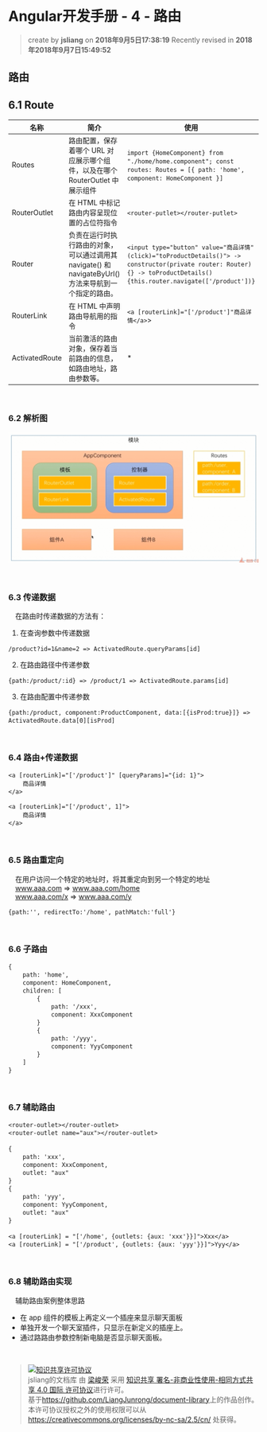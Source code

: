 # Angular开发手册 - 4 - 路由
> create by **jsliang** on **2018年9月5日17:38:19** 
> Recently revised in **2018年2018年9月7日15:49:52**

## 路由

## 6.1 Route
| 名称           | 简介                                                                                                  | 使用                                                                                                                       |
| -------------- | ----------------------------------------------------------------------------------------------------- | -------------------------------------------------------------------------------------------------------------------------- |
| Routes         | 路由配置，保存着哪个 URL 对应展示哪个组件，以及在哪个 RouterOutlet 中展示组件                         | `import {HomeComponent} from "./home/home.component"; const routes: Routes = [{ path: 'home', component: HomeComponent }]` |
| RouterOutlet   | 在 HTML 中标记路由内容呈现位置的占位符指令                                                            | `<router-putlet></router-putlet>`                                                                                                                          |
| Router         | 负责在运行时执行路由的对象，可以通过调用其 navigate() 和 navigateByUrl() 方法来导航到一个指定的路由。 | `<input type="button" value="商品详情" (click)="toProductDetails()"> -> constructor(private router: Router) {} -> toProductDetails() {this.router.navigate(['/product'])}`                                                                                                                          |
| RouterLink     | 在 HTML 中声明路由导航用的指令                                                                        | `<a [routerLink]="['/product']"商品详情</a>`>                                                                              |
| ActivatedRoute | 当前激活的路由对象，保存着当前路由的信息，如路由地址，路由参数等。                                    | *                                                                                                                          |

<br>

### 6.2 解析图
![图](../../public-repertory/img/js-angular-stock-management-platform-chapter4-1.png)

<br>

### 6.3 传递数据
&emsp;在路由时传递数据的方法有：
1. 在查询参数中传递数据
```
/product?id=1&name=2 => ActivatedRoute.queryParams[id]
```
2. 在路由路径中传递参数
```
{path:/product/:id} => /product/1 => ActivatedRoute.params[id]
```
3. 在路由配置中传递参数
```
{path:/product, component:ProductComponent, data:[{isProd:true}]} => ActivatedRoute.data[0][isProd]
```

<br>

### 6.4 路由+传递数据
```
<a [routerLink]="['/product']" [queryParams]="{id: 1}">
    商品详情
</a>
```

```
<a [routerLink]="['/product', 1]">
    商品详情
</a>
```
<br>

### 6.5 路由重定向
&emsp;在用户访问一个特定的地址时，将其重定向到另一个特定的地址   
&emsp;www.aaa.com => www.aaa.com/home   
&emsp;www.aaa.com/x => www.aaa.com/y
```
{path:'', redirectTo:'/home', pathMatch:'full'}
```

<br>

### 6.6 子路由
```
{
    path: 'home',
    component: HomeComponent,
    children: [
        {
            path: '/xxx',
            component: XxxComponent
        }
        {
            path: '/yyy',
            component: YyyComponent
        }
    ]
}
```

<br>

### 6.7 辅助路由
```
<router-outlet></router-outlet>
<router-outlet name="aux"></router-outlet>

{
    path: 'xxx',
    component: XxxComponent,
    outlet: "aux"
}
{
    path: 'yyy',
    component: YyyComponent,
    outlet: "aux"
}

<a [routerLink] = "['/home', {outlets: {aux: 'xxx'}}]">Xxx</a>
<a [routerLink] = "['/product', {outlets: {aux: 'yyy'}}]">Yyy</a>
```

<br>

### 6.8 辅助路由实现
&emsp;辅助路由案例整体思路
* 在 app 组件的模板上再定义一个插座来显示聊天面板
* 单独开发一个聊天室插件，只显示在新定义的插座上。
* 通过路路由参数控制新电脑是否显示聊天面板。

<br>

> <a rel="license" href="http://creativecommons.org/licenses/by-nc-sa/4.0/"><img alt="知识共享许可协议" style="border-width:0" src="https://i.creativecommons.org/l/by-nc-sa/4.0/88x31.png" /></a><br /><span xmlns:dct="http://purl.org/dc/terms/" property="dct:title">jsliang的文档库</span> 由 <a xmlns:cc="http://creativecommons.org/ns#" href="https://github.com/LiangJunrong/document-library" property="cc:attributionName" rel="cc:attributionURL">梁峻荣</a> 采用 <a rel="license" href="http://creativecommons.org/licenses/by-nc-sa/4.0/">知识共享 署名-非商业性使用-相同方式共享 4.0 国际 许可协议</a>进行许可。<br />基于<a xmlns:dct="http://purl.org/dc/terms/" href="https://github.com/LiangJunrong/document-library" rel="dct:source">https://github.com/LiangJunrong/document-library</a>上的作品创作。<br />本许可协议授权之外的使用权限可以从 <a xmlns:cc="http://creativecommons.org/ns#" href="https://creativecommons.org/licenses/by-nc-sa/2.5/cn/" rel="cc:morePermissions">https://creativecommons.org/licenses/by-nc-sa/2.5/cn/</a> 处获得。